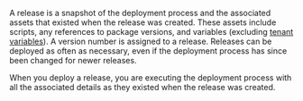 A release is a snapshot of the deployment process and the associated assets that existed when the release was created. These assets include scripts, any references to package versions, and variables (excluding [tenant variables](/docs/tenants/tenant-variables/index.md)). A version number is assigned to a release. Releases can be deployed as often as necessary, even if the deployment process has since been changed for newer releases.

When you deploy a release, you are executing the deployment process with all the associated details as they existed when the release was created.
